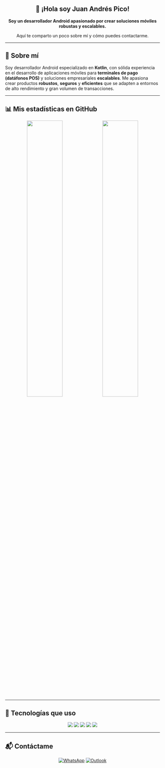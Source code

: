 <div align="center">

<h2>👋 ¡Hola soy Juan Andrés Pico!</h2>

<p><strong>Soy un desarrollador Android apasionado por crear soluciones móviles robustas y escalables.</strong></p>

<p>Aquí te comparto un poco sobre mí y cómo puedes contactarme.</p>

</div>

---

## 🧠 Sobre mí

Soy desarrollador Android especializado en **Kotlin**, con sólida experiencia en el desarrollo de aplicaciones móviles para **terminales de pago (datáfonos POS)** y soluciones empresariales **escalables**. Me apasiona crear productos **robustos**, **seguros** y **eficientes** que se adapten a entornos de alto rendimiento y gran volumen de transacciones.

---

## 📊 Mis estadísticas en GitHub

<div align="center">

  <img src="https://github-readme-stats.vercel.app/api?username=japico1420&show_icons=true&theme=radical&hide_border=true&border_radius=15" width="48%" />
  <img src="https://github-readme-stats.vercel.app/api/top-langs/?username=japico1420&layout=compact&theme=radical&hide_border=true&border_radius=15" width="48%" />

</div>

---

## 🧰 Tecnologías que uso

<div align="center">

  <img src="https://img.shields.io/badge/Kotlin-7F52FF?style=for-the-badge&logo=kotlin&logoColor=white" />
  <img src="https://img.shields.io/badge/Android-3DDC84?style=for-the-badge&logo=android&logoColor=white" />
  <img src="https://img.shields.io/badge/XML-FF6600?style=for-the-badge&logo=xml&logoColor=white" />
  <img src="https://img.shields.io/badge/Jetpack%20Compose-4285F4?style=for-the-badge&logo=jetpackcompose&logoColor=white" />
  <img src="https://img.shields.io/badge/Firebase-FFCA28?style=for-the-badge&logo=firebase&logoColor=black" />

</div>

---

## 📬 Contáctame

<div align="center">

[![WhatsApp](https://img.shields.io/badge/WhatsApp-25D366?style=for-the-badge&logo=whatsapp&logoColor=white)](https://wa.me/573143609112)
[![Outlook](https://img.shields.io/badge/Outlook-0078D4?style=for-the-badge&logo=Microsoft%20Outlook&logoColor=white)](mailto:japico@rbm.com.co)
</div>


